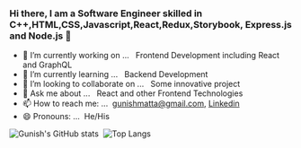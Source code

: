 ### Hi there, I am a Software Engineer skilled in C++,HTML,CSS,Javascript,React,Redux,Storybook, Express.js and Node.js 👋


- 🔭 I’m currently working on ...        &nbsp; Frontend Development including React and GraphQL
- 🌱 I’m currently learning ...          &nbsp; Backend Development
- 👯 I’m looking to collaborate on ...   &nbsp; Some innovative project
- 💬 Ask me about ...                    &nbsp; React and other Frontend Technologies 
- 📫 How to reach me: ...                 &nbsp;gunishmatta@gmail.com, [Linkedin](https://www.linkedin.com/in/gunishmatta2/)
- 😄 Pronouns: ...                        &nbsp;He/His

![Gunish's GitHub stats](https://github-readme-stats.vercel.app/api?username=gunishmatta&count_private=true&show_icons=true)&nbsp;&nbsp;![Top Langs](https://github-readme-stats.vercel.app/api/top-langs/?username=gunishmatta)
